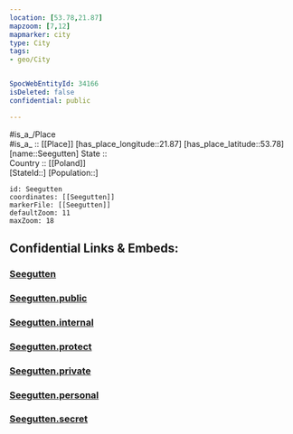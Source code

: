 ```yaml
---
location: [53.78,21.87] 
mapzoom: [7,12] 
mapmarker: city 
type: City
tags:
- geo/City


SpocWebEntityId: 34166
isDeleted: false
confidential: public

---
```

#is_a_/Place  
#is_a_ :: [[Place]] 
[has_place_longitude::21.87] 
[has_place_latitude::53.78] 
[name::Seegutten] 
State ::  
Country :: [[Poland]]  
[StateId::] 
[Population::] 



```leaflet
id: Seegutten
coordinates: [[Seegutten]] 
markerFile: [[Seegutten]] 
defaultZoom: 11 
maxZoom: 18
```


## Confidential Links & Embeds: 

### [Seegutten](/_Standards/Earth/Continent/Europe/Europe~East/Poland/Provinces~Poland/Warmian-Masurian/City/Seegutten.md) 

### [Seegutten.public](/_public/Earth/Continent/Europe/Europe~East/Poland/Provinces~Poland/Warmian-Masurian/City/Seegutten.public.md) 

### [Seegutten.internal](/_internal/Earth/Continent/Europe/Europe~East/Poland/Provinces~Poland/Warmian-Masurian/City/Seegutten.internal.md) 

### [Seegutten.protect](/_protect/Earth/Continent/Europe/Europe~East/Poland/Provinces~Poland/Warmian-Masurian/City/Seegutten.protect.md) 

### [Seegutten.private](/_private/Earth/Continent/Europe/Europe~East/Poland/Provinces~Poland/Warmian-Masurian/City/Seegutten.private.md) 

### [Seegutten.personal](/_personal/Earth/Continent/Europe/Europe~East/Poland/Provinces~Poland/Warmian-Masurian/City/Seegutten.personal.md) 

### [Seegutten.secret](/_secret/Earth/Continent/Europe/Europe~East/Poland/Provinces~Poland/Warmian-Masurian/City/Seegutten.secret.md)

